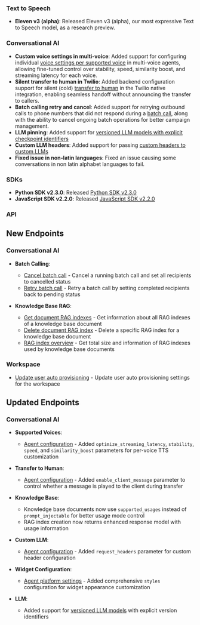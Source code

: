 ### Text to Speech
- **Eleven v3 (alpha)**: Released Eleven v3 (alpha), our most expressive Text to Speech model, as a research preview.

### Conversational AI

- **Custom voice settings in multi-voice**: Added support for configuring individual [voice settings per supported voice](/docs/conversational-ai/customization/voice/multi-voice-support) in multi-voice agents, allowing fine-tuned control over stability, speed, similarity boost, and streaming latency for each voice.
- **Silent transfer to human in Twilio**: Added backend configuration support for silent (cold) [transfer to human](/docs/conversational-ai/customization/tools/system-tools/transfer-to-human) in the Twilio native integration, enabling seamless handoff without announcing the transfer to callers.
- **Batch calling retry and cancel**: Added support for retrying outbound calls to phone numbers that did not respond during a [batch call](/docs/conversational-ai/phone-numbers/batch-calls), along with the ability to cancel ongoing batch operations for better campaign management.
- **LLM pinning**: Added support for [versioned LLM models with explicit checkpoint identifiers](/docs/api-reference/agents/create#request.body.conversation_config.agent.prompt.llm)
- **Custom LLM headers**: Added support for passing [custom headers to custom LLMs](/docs/api-reference/agents/create#request.body.conversation_config.agent.prompt.custom_llm.request_headers)
- **Fixed issue in non-latin languages**: Fixed an issue causing some conversations in non latin alphabet languages to fail.

### SDKs

- **Python SDK v2.3.0**: Released [Python SDK v2.3.0](https://github.com/elevenlabs/elevenlabs-python/releases/tag/v2.3.0)
- **JavaScript SDK v2.2.0**: Released [JavaScript SDK v2.2.0](https://github.com/elevenlabs/elevenlabs-js/releases/tag/v2.2.0)

### API

<Accordion title="View API changes">

## New Endpoints

### Conversational AI

- **Batch Calling**:

  - [Cancel batch call](/docs/api-reference/batch-calling/cancel) - Cancel a running batch call and set all recipients to cancelled status
  - [Retry batch call](/docs/api-reference/batch-calling/retry) - Retry a batch call by setting completed recipients back to pending status

- **Knowledge Base RAG**:
  - [Get document RAG indexes](/docs/api-reference/knowledge-base/get-document-rag-indexes) - Get information about all RAG indexes of a knowledge base document
  - [Delete document RAG index](/docs/api-reference/knowledge-base/delete-document-rag-index) - Delete a specific RAG index for a knowledge base document
  - [RAG index overview](/docs/api-reference/knowledge-base/rag-index-overview) - Get total size and information of RAG indexes used by knowledge base documents

### Workspace

- [Update user auto provisioning](/docs/api-reference/workspace/update-user-auto-provisioning-v-1-workspace-user-auto-provisioning-post) - Update user auto provisioning settings for the workspace

## Updated Endpoints

### Conversational AI

- **Supported Voices**:

  - [Agent configuration](/docs/api-reference/agents/update#request.body.tts.supported_voices) - Added `optimize_streaming_latency`, `stability`, `speed`, and `similarity_boost` parameters for per-voice TTS customization

- **Transfer to Human**:

  - [Agent configuration](/docs/api-reference/agents/update#request.body.system_tools.transfer_to_number) - Added `enable_client_message` parameter to control whether a message is played to the client during transfer

- **Knowledge Base**:

  - Knowledge base documents now use `supported_usages` instead of `prompt_injectable` for better usage mode control
  - RAG index creation now returns enhanced response model with usage information

- **Custom LLM**:

  - [Agent configuration](/docs/api-reference/agents/update#request.body.llm.custom_llm) - Added `request_headers` parameter for custom header configuration

- **Widget Configuration**:

  - [Agent platform settings](/docs/api-reference/agents/update#request.body.platform_settings.widget_config) - Added comprehensive `styles` configuration for widget appearance customization

- **LLM**:

  - Added support for [versioned LLM models](/docs/api-reference/agents/create#request.body.conversation_config.agent.prompt.llm) with explicit version identifiers

</Accordion>

